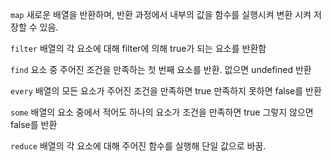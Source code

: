 `map`
새로운 배열을 반환하며, 반환 과정에서 내부의 값을 함수를 실행시켜 변환 시켜 저장할 수 있음.

`filter`
배열의 각 요소에 대해 filter에 의해 true가 되는 요소를 반환함

`find`
요소 중 주어진 조건을 만족하는 첫 번째 요소를 반환. 없으면 undefined 반환

`every`
배열의 모든 요소가 주어진 조건을 만족하면 true 만족하지 못하면 false를 반환

`some`
배열의 요소 중에서 적어도 하나의 요소가 조건을 만족하면 true 그렇지 않으면 false를 반환

`reduce`
배열의 각 요소에 대해 주어진 함수를 실행해 단일 값으로 바꿈.